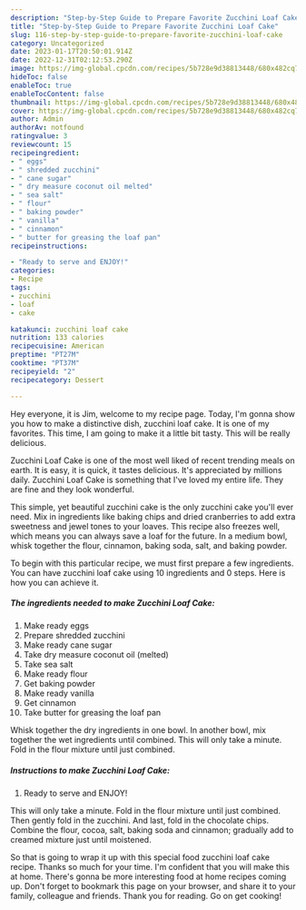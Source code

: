 ```yaml
---
description: "Step-by-Step Guide to Prepare Favorite Zucchini Loaf Cake"
title: "Step-by-Step Guide to Prepare Favorite Zucchini Loaf Cake"
slug: 116-step-by-step-guide-to-prepare-favorite-zucchini-loaf-cake
category: Uncategorized
date: 2023-01-17T20:50:01.914Z
date: 2022-12-31T02:12:53.290Z
image: https://img-global.cpcdn.com/recipes/5b728e9d38813448/680x482cq70/zucchini-loaf-cake-recipe-main-photo.jpg
hideToc: false
enableToc: true
enableTocContent: false
thumbnail: https://img-global.cpcdn.com/recipes/5b728e9d38813448/680x482cq70/zucchini-loaf-cake-recipe-main-photo.jpg
cover: https://img-global.cpcdn.com/recipes/5b728e9d38813448/680x482cq70/zucchini-loaf-cake-recipe-main-photo.jpg
author: Admin
authorAv: notfound
ratingvalue: 3
reviewcount: 15
recipeingredient:
- " eggs"
- " shredded zucchini"
- " cane sugar"
- " dry measure coconut oil melted"
- " sea salt"
- " flour"
- " baking powder"
- " vanilla"
- " cinnamon"
- " butter for greasing the loaf pan"
recipeinstructions:

- "Ready to serve and ENJOY!"
categories:
- Recipe
tags:
- zucchini
- loaf
- cake

katakunci: zucchini loaf cake 
nutrition: 133 calories
recipecuisine: American
preptime: "PT27M"
cooktime: "PT37M"
recipeyield: "2"
recipecategory: Dessert

---
```



Hey everyone, it is Jim, welcome to my recipe page. Today, I'm gonna show you how to make a distinctive dish, zucchini loaf cake. It is one of my favorites. This time, I am going to make it a little bit tasty. This will be really delicious.

Zucchini Loaf Cake is one of the most well liked of recent trending meals on earth. It is easy, it is quick, it tastes delicious. It's appreciated by millions daily. Zucchini Loaf Cake is something that I've loved my entire life. They are fine and they look wonderful.

This simple, yet beautiful zucchini cake is the only zucchini cake you&#39;ll ever need. Mix in ingredients like baking chips and dried cranberries to add extra sweetness and jewel tones to your loaves. This recipe also freezes well, which means you can always save a loaf for the future. In a medium bowl, whisk together the flour, cinnamon, baking soda, salt, and baking powder.


To begin with this particular recipe, we must first prepare a few ingredients. You can have zucchini loaf cake using 10 ingredients and 0 steps. Here is how you can achieve it.

<!--inarticleads1-->

##### The ingredients needed to make Zucchini Loaf Cake:

1. Make ready  eggs
1. Prepare  shredded zucchini
1. Make ready  cane sugar
1. Take  dry measure coconut oil (melted)
1. Take  sea salt
1. Make ready  flour
1. Get  baking powder
1. Make ready  vanilla
1. Get  cinnamon
1. Take  butter for greasing the loaf pan


Whisk together the dry ingredients in one bowl. In another bowl, mix together the wet ingredients until combined. This will only take a minute. Fold in the flour mixture until just combined. 

<!--inarticleads2-->

##### Instructions to make Zucchini Loaf Cake:


1. Ready to serve and ENJOY!

This will only take a minute. Fold in the flour mixture until just combined. Then gently fold in the zucchini. And last, fold in the chocolate chips. Combine the flour, cocoa, salt, baking soda and cinnamon; gradually add to creamed mixture just until moistened. 

So that is going to wrap it up with this special food zucchini loaf cake recipe. Thanks so much for your time. I'm confident that you will make this at home. There's gonna be more interesting food at home recipes coming up. Don't forget to bookmark this page on your browser, and share it to your family, colleague and friends. Thank you for reading. Go on get cooking!

